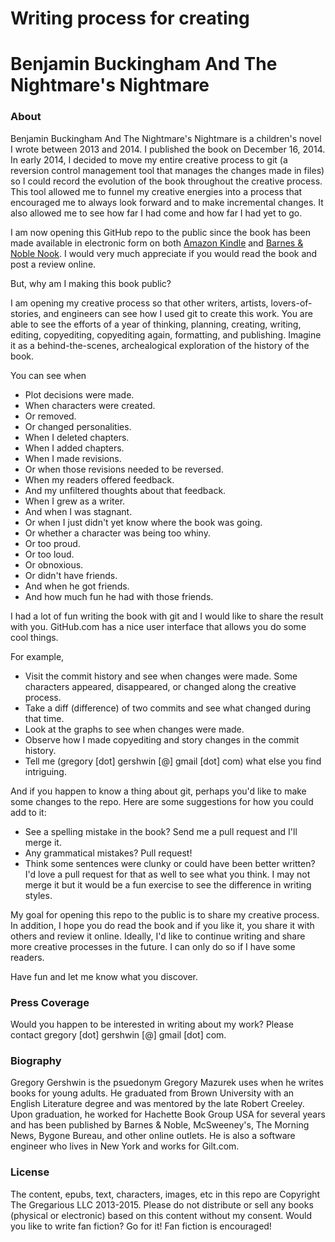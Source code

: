 # Writing process for creating
# Benjamin Buckingham And The Nightmare's Nightmare

### About

Benjamin Buckingham And The Nightmare's Nightmare is a children's novel I wrote between 2013 and 2014. I published the book on December 16, 2014. In early 2014, I decided to move my entire creative process to git (a reversion control management tool that manages the changes made in files) so I could record the evolution of the book throughout the creative process. This tool allowed me to funnel my creative energies into a process that encouraged me to always look forward and to make incremental changes. It also allowed me to see how far I had come and how far I had yet to go.

I am now opening this GitHub repo to the public since the book has been made available in electronic form on both [Amazon Kindle] and [Barnes & Noble Nook]. I would very much appreciate if you would read the book and post a review online.

But, why am I making this book public?

I am opening my creative process so that other writers, artists, lovers-of-stories, and engineers can see how I used git to create this work. You are able to see the efforts of a year of thinking, planning, creating, writing, editing, copyediting, copyediting again, formatting, and publishing. Imagine it as a behind-the-scenes, archealogical exploration of the history of the book.

You can see when
- Plot decisions were made.
- When characters were created.
- Or removed.
- Or changed personalities.
- When I deleted chapters.
- When I added chapters.
- When I made revisions.
- Or when those revisions needed to be reversed.
- When my readers offered feedback.
- And my unfiltered thoughts about that feedback.
- When I grew as a writer.
- And when I was stagnant.
- Or when I just didn't yet know where the book was going.
- Or whether a character was being too whiny.
- Or too proud.
- Or too loud.
- Or obnoxious.
- Or didn't have friends.
- And when he got friends.
- And how much fun he had with those friends.

I had a lot of fun writing the book with git and I would like to share the result with you. GitHub.com has a nice user interface that allows you do some cool things.

For example, 
- Visit the commit history and see when changes were made. Some characters appeared, disappeared, or changed along the creative process.
- Take a diff (difference) of two commits and see what changed during that time.
- Look at the graphs to see when changes were made.
- Observe how I made copyediting and story changes in the commit history.
- Tell me (gregory [dot] gershwin [@] gmail [dot] com) what else you find intriguing.

And if you happen to know a thing about git, perhaps you'd like to make some changes to the repo. Here are some suggestions for how you could add to it:
- See a spelling mistake in the book? Send me a pull request and I'll merge it.
- Any grammatical mistakes? Pull request!
- Think some sentences were clunky or could have been better written? I'd love a pull request for that as well to see what you think. I may not merge it but it would be a fun exercise to see the difference in writing styles.

My goal for opening this repo to the public is to share my creative process. In addition, I hope you do read the book and if you like it, you share it with others and review it online. Ideally, I'd like to continue writing and share more creative processes in the future. I can only do so if I have some readers.

Have fun and let me know what you discover.

### Press Coverage

Would you happen to be interested in writing about my work? Please contact gregory [dot] gershwin [@] gmail [dot] com.

### Biography

Gregory Gershwin is the psuedonym Gregory Mazurek uses when he writes books for young adults. He graduated from Brown University with an English Literature degree and was mentored by the late Robert Creeley. Upon graduation, he worked for Hachette Book Group USA for several years and has been published by Barnes & Noble, McSweeney's, The Morning News, Bygone Bureau, and other online outlets. He is also a software engineer who lives in New York and works for Gilt.com.

### License

The content, epubs, text, characters, images, etc in this repo are Copyright The Gregarious LLC 2013-2015. Please do not distribute or sell any books (physical or electronic) based on this content without my consent. Would you like to write fan fiction? Go for it! Fan fiction is encouraged! 

[Amazon Kindle]:http://www.amazon.com/dp/B00QUR5386
[Barnes & Noble Nook]:http://www.barnesandnoble.com/w/benjamin-buckingham-and-the-nightmares-nightmare-gregory-mazurek/1120935329